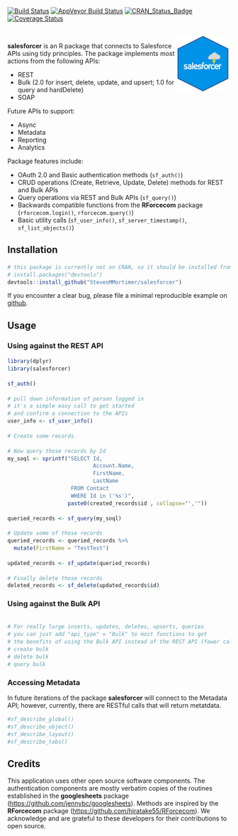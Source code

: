 
[![Build Status](https://travis-ci.org/StevenMMortimer/salesforcer.svg?branch=master)](https://travis-ci.org/StevenMMortimer/salesforcer) [![AppVeyor Build Status](https://ci.appveyor.com/api/projects/status/github/StevenMMortimer/salesforcer?branch=master&svg=true)](https://ci.appveyor.com/project/StevenMMortimer/salesforcer) [![CRAN\_Status\_Badge](http://www.r-pkg.org/badges/version/salesforcer)](http://cran.r-project.org/package=salesforcer) [![Coverage Status](https://codecov.io/gh/StevenMMortimer/salesforcer/branch/master/graph/badge.svg)](https://codecov.io/gh/StevenMMortimer/salesforcer?branch=master)

<br> <img src="man/figures/logo.png" align="right" />

**salesforcer** is an R package that connects to Salesforce APIs using tidy principles. The package implements most actions from the following APIs:

-   REST
-   Bulk (2.0 for insert, delete, update, and upsert; 1.0 for query and hardDelete)
-   SOAP

Future APIs to support:

-   Async
-   Metadata
-   Reporting
-   Analytics

Package features include:

-   OAuth 2.0 and Basic authentication methods (`sf_auth()`)
-   CRUD operations (Create, Retrieve, Update, Delete) methods for REST and Bulk APIs
-   Query operations via REST and Bulk APIs (`sf_query()`)
-   Backwards compatible functions from the **RForcecom** package (`rforcecom.login()`, `rforcecom.query()`)
-   Basic utility calls (`sf_user_info()`, `sf_server_timestamp()`, `sf_list_objects()`)

Installation
------------

``` r
# this package is currently not on CRAN, so it should be installed from GitHub
# install.packages("devtools")
devtools::install_github("StevenMMortimer/salesforcer")
```

If you encounter a clear bug, please file a minimal reproducible example on [github](https://github.com/StevenMMortimer/salesforcer/issues).

Usage
-----

### Using against the REST API

``` r
library(dplyr)
library(salesforcer)

sf_auth()

# pull down information of person logged in
# it's a simple easy call to get started 
# and confirm a connection to the APIs
user_info <- sf_user_info()

# Create some records

# Now query those records by Id
my_soql <- sprintf("SELECT Id, 
                           Account.Name, 
                           FirstName, 
                           LastName 
                    FROM Contact 
                    WHERE Id in ('%s')", 
                   paste0(created_records$id , collapse="','"))

queried_records <- sf_query(my_soql)

# Update some of those records
queried_records <- queried_records %>%
  mutate(FirstName = "TestTest")

updated_records <- sf_update(queried_records)

# Finally delete those records
deleted_records <- sf_delete(updated_records$id)
```

### Using against the Bulk API

``` r

# For really large inserts, updates, deletes, upserts, queries 
# you can just add "api_type" = "Bulk" to most functions to get 
# the benefits of using the Bulk API instead of the REST API (fewer calls, speedier)
# create bulk
# delete bulk
# query bulk
```

### Accessing Metadata

In future iterations of the package **salesforcer** will connect to the Metadata API; however, currently, there are RESTful calls that will return metatdata.

``` r
#sf_describe_global()
#sf_describe_object()
#sf_describe_layout()
#sf_describe_tabs()
```

Credits
-------

This application uses other open source software components. The authentication components are mostly verbatim copies of the routines established in the **googlesheets** package (<https://github.com/jennybc/googlesheets>). Methods are inspired by the **RForcecom** package (<https://github.com/hiratake55/RForcecom>). We acknowledge and are grateful to these developers for their contributions to open source.
